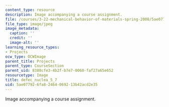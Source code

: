 ```yaml
---
content_type: resource
description: Image accompanying a course assignment.
file: /courses/3-22-mechanical-behavior-of-materials-spring-2008/5ae077926fa82464069213b42acd2e35_defec_nuclea_5_7.jpg
file_type: image/jpeg
image_metadata:
  caption: ''
  credit: ''
  image-alt: ''
learning_resource_types:
- Projects
ocw_type: OCWImage
parent_title: Projects
parent_type: CourseSection
parent_uid: 8388cfe3-4b2f-b7e7-0060-faf27a65e652
resourcetype: Image
title: defec_nuclea_5_7
uid: 5ae07792-6fa8-2464-0692-13b42acd2e35
---
```

Image accompanying a course assignment.

